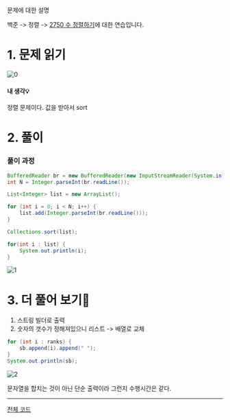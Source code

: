 문제에 대한 설명

백준 -> 정렬 -> <a href="https://www.acmicpc.net/problem/2750" target="_blank">2750 수 정렬하기</a>에 대한 연습입니다.

# 1. 문제 읽기

![0](https://user-images.githubusercontent.com/45132207/105104109-04443b80-5af5-11eb-95d7-514e0fdf3064.png)

#### 내 생각💡

정렬 문제이다. 값을 받아서 sort

# 2. 풀이

### 풀이 과정

```java
BufferedReader br = new BufferedReader(new InputStreamReader(System.in));
int N = Integer.parseInt(br.readLine());

List<Integer> list = new ArrayList();

for (int i = 0; i < N; i++) {
    list.add(Integer.parseInt(br.readLine()));
}

Collections.sort(list);

for(int i : list) {
    System.out.println(i);
}
```

![1](https://user-images.githubusercontent.com/45132207/105104114-05756880-5af5-11eb-9f58-8dd4acd87de4.PNG)


# 3. 더 풀어 보기🚨

1. 스트링 빌더로 출력
2. 숫자의 갯수가 정해져있으니 리스트 -> 배열로 교체

```java
for (int i : ranks) {
    sb.append(i).append(" ");
}
System.out.println(sb);
```

![2](https://user-images.githubusercontent.com/45132207/104540671-438d0b00-5663-11eb-8205-cc336cef5b54.PNG)

문자열을 합치는 것이 아닌 단순 출력이라 그런지 수행시간은 같다.

---
<a href="https://github.com/azqazq195/coding_teset/blob/master/src.Baekjun/BigMan.java" target="_blank">전체 코드</a>